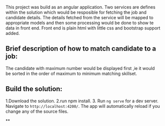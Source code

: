 This project was build as an angular application.
Two services are defines within the solution which would be resposible for fetching the job and candidate details.
The details fetched from the service will be mapped to appropriate models and then some processing would be done to show te data in front end.
Front end is plain html with little css and bootstrap support added.

Brief description of how to match candidate to a job:
---------------------------------
The candidate with maximum number would be displayed first ,ie it would be sorted in the order of maximum to minimum matching skillset.

Build the solution:
-------------------------
1.Download the solution.
2.run npm install.
3. Run `ng serve` for a dev server. Navigate to `http://localhost:4200/`. The app will automatically reload if you change any of the source files.


**
